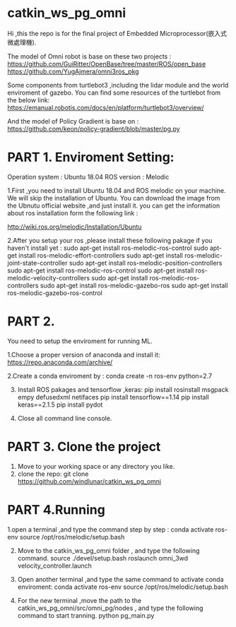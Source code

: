 # catkin_ws_pg_omni
Hi ,this the repo is for the final project of Embedded Microprocessor(嵌入式微處理機).

The model of Omni robot is base on these two projects :
https://github.com/GuiRitter/OpenBase/tree/master/ROS/open_base
https://github.com/YugAjmera/omni3ros_pkg


Some components from turtlebot3 ,including the lidar module and the world enviroment of gazebo. You can find some resources of the turtlebot from the below link:
https://emanual.robotis.com/docs/en/platform/turtlebot3/overview/


And the model of Policy Gradient is base on :
https://github.com/keon/policy-gradient/blob/master/pg.py



PART 1. Enviroment Setting:
=

Operation system : Ubuntu 18.04
ROS version : Melodic


1.First ,you need to install Ubuntu 18.04 and ROS melodic on your machine.
We will skip the installation of Ubuntu. You can download the image from the Ubnutu official website ,and just install it.
you can get the information about ros installation form the following link :


http://wiki.ros.org/melodic/Installation/Ubuntu

2.After you setup your ros ,please install these following pakage if you haven't install yet :
        sudo apt-get install ros-melodic-ros-control
        sudo apt-get install ros-melodic-effort-controllers
        sudo apt-get install ros-melodic-joint-state-controller
        sudo apt-get install ros-melodic-position-controllers
        sudo apt-get install ros-melodic-ros-control
        sudo apt-get install ros-melodic-velocity-controllers 
        sudo apt-get install ros-melodic-ros-controllers 
        sudo apt-get install ros-melodic-gazebo-ros 
        sudo apt-get install ros-melodic-gazebo-ros-control



PART 2.
=

You need to setup the enviroment for running ML.

1.Choose a proper version of anaconda and install it:
https://repo.anaconda.com/archive/

2.Create a conda enviroment by :
conda create -n ros-env python=2.7

3. Install ROS pakages and tensorflow ,keras:
        pip install rosinstall msgpack empy defusedxml netifaces
        pip install tensorflow==1.14
        pip install keras==2.1.5
        pip install pydot

4. Close all command line console.


PART 3. Clone the project
=

1. Move to your working space or any directory you like.
2. clone the repo:
        git clone https://github.com/windlunar/catkin_ws_pg_omni



PART 4.Running
=

1.open a terminal ,and type the command step by step :
        conda activate ros-env
        source /opt/ros/melodic/setup.bash

2. Move to the catkin_ws_pg_omni folder , and type the following command.
        source ./devel/setup.bash
        roslaunch omni_3wd velocity_controller.launch

3. Open another terminal ,and type the same command to activate conda enviroment:
        conda activate ros-env
        source /opt/ros/melodic/setup.bash

4. For the new terminal ,move the path to the catkin_ws_pg_omni/src/omni_pg/nodes , and type the following command to start tranning.
        python pg_main.py

